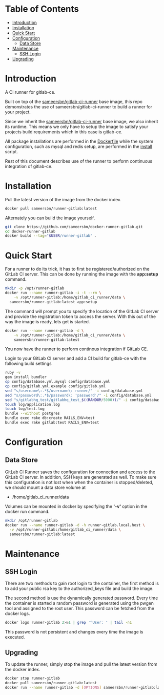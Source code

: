 # Table of Contents
- [Introduction](#introduction)
- [Installation](#installation)
- [Quick Start](#quick-start)
- [Configuration](#configuration)
	- [Data Store](#data-store)
- [Maintenance](#maintenance)
	- [SSH Login](#ssh-login)
- [Upgrading](#upgrading)

# Introduction
A CI runner for gitlab-ce.

Built on top of the [sameersbn/gitlab-ci-runner](https://github.com/sameersbn/docker-gitlab-ci-runner) base image, this repo demonstrates the use of sameersbn/gitlab-ci-runner to build a runner for your project.

Since we inherit the [sameersbn/gitlab-ci-runner](https://github.com/sameersbn/docker-gitlab-ci-runner) base image, we also inherit its runtime. This means we only have to setup the image to satisfy your projects build requirements which in this case is gitlab-ce.

All package installations are performed in the [Dockerfile](https://github.com/sameersbn/docker-runner-gitlab/master/Dockerfile) while the system configuration, such as mysql and redis setup, are performed in the [install](https://github.com/sameersbn/docker-runner-gitlab/blob/master/assets/setup/install) script.

Rest of this document describes use of the runner to perform continuous integration of gitlab-ce.

# Installation

Pull the latest version of the image from the docker index.

```bash
docker pull sameersbn/runner-gitlab:latest
```

Alternately you can build the image yourself.

```bash
git clone https://github.com/sameersbn/docker-runner-gitlab.git
cd docker-runner-gitlab
docker build --tag="$USER/runner-gitlab" .
```

# Quick Start
For a runner to do its trick, it has to first be registered/authorized on the GitLab CI server. This can be done by running the image with the **app:setup** command.

```bash
mkdir -p /opt/runner-gitlab
docker run --name runner-gitlab -i -t --rm \
	-v /opt/runner-gitlab:/home/gitlab_ci_runner/data \
  sameersbn/runner-gitlab:latest app:setup
```

The command will prompt you to specify the location of the GitLab CI server and provide the registration token to access the server. With this out of the way the image is ready, lets get is started.

```bash
docker run --name runner-gitlab -d \
	-v /opt/runner-gitlab:/home/gitlab_ci_runner/data \
	sameersbn/runner-gitlab:latest
```

You now have the runner to perform continous integration if GitLab CE.

Login to your GitLab CI server and add a CI build for gitlab-ce with the following build settings

```bash
ruby -v
gem install bundler
cp config/database.yml.mysql config/database.yml
cp config/gitlab.yml.example config/gitlab.yml
sed "s/username\:.*$/username\: runner/" -i config/database.yml
sed "s/password\:.*$/password\: 'password'/" -i config/database.yml
sed "s/gitlabhq_test/gitlabhq_test_$((RANDOM/5000))/" -i config/database.yml
touch log/application.log
touch log/test.log
bundle --without postgres
bundle exec rake db:create RAILS_ENV=test
bundle exec rake gitlab:test RAILS_ENV=test
```

# Configuration

## Data Store
GitLab CI Runner saves the configuration for connection and access to the GitLab CI server. In addition, SSH keys are generated as well. To make sure this configuration is not lost when when the container is stopped/deleted, we should mount a data store volume at

* /home/gitlab_ci_runner/data

Volumes can be mounted in docker by specifying the **'-v'** option in the docker run command.

```bash
mkdir /opt/runner-gitlab
docker run --name runner-gitlab -d -h runner-gitlab.local.host \
  -v /opt/runner-gitlab:/home/gitlab_ci_runner/data \
  sameersbn/runner-gitlab:latest
```

# Maintenance

## SSH Login
There are two methods to gain root login to the container, the first method is to add your public rsa key to the authorized_keys file and build the image.

The second method is use the dynamically generated password. Every time the container is started a random password is generated using the pwgen tool and assigned to the root user. This password can be fetched from the docker logs.

```bash
docker logs runner-gitlab 2>&1 | grep '^User: ' | tail -n1
```

This password is not persistent and changes every time the image is executed.

## Upgrading

To update the runner, simply stop the image and pull the latest version from the docker index.

```bash
docker stop runner-gitlab
docker pull sameersbn/runner-gitlab:latest
docker run --name runner-gitlab -d [OPTIONS] sameersbn/runner-gitlab:latest
```
